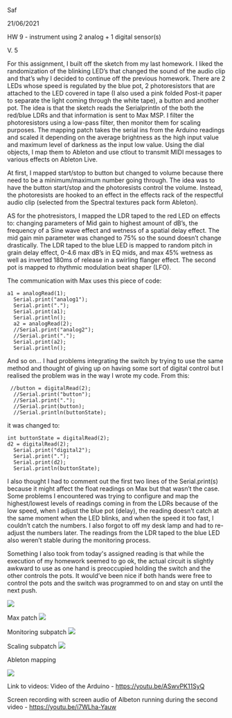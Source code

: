 Saf

21/06/2021

HW 9 - instrument using 2 analog + 1 digital sensor(s)

V. 5

For this assignment, I built off the sketch from my last homework. I liked the randomization of the blinking LED’s that changed the sound of the audio clip and that’s why I decided to continue off the previous homework. There are 2 LEDs whose speed is regulated by the blue pot, 2 photoresistors that are attached to the LED covered in tape (I also used a pink folded Post-it paper to separate the light coming through the white tape), a button and another pot. 
The idea is that the sketch reads the Serialprintln of the both the red/blue LDRs and that information is sent to Max MSP. I filter the photoresistors using a low-pass filter, then monitor them for scaling purposes. The mapping patch takes the serial ins from the Arduino readings and scaled it depending on the average brightness as the high input value and maximum level of darkness as the input low value. 
Using the dial objects, I map them to Ableton and use ctlout to transmit MIDI messages to various effects on Ableton Live.

At first, I mapped start/stop to button but changed to volume because there need to be a minimum/maximum number going through. The idea was to have the button start/stop and the photoresists control the volume.
Instead, the photoresists are hooked to an effect in the effects rack of the respectful audio clip (selected from the Spectral textures pack form Ableton). 

AS for the photresistors, I mapped the LDR taped to the red LED on effects to: changing parameters of Mid gain to highest amount of dB’s, the frequency of a Sine wave effect and wetness of a spatial delay effect. The mid gain min parameter was changed to 75% so the sound doesn’t change drastically.
The LDR taped to the blue LED is mapped to random pitch in grain delay effect, 0-4.6 max dB’s in EQ mids, and max 45% wetness as well as inverted 180ms of release in a swirling flanger effect.
The second pot  is mapped to rhythmic modulation beat shaper (LFO).

The communication with Max uses this piece of code: 
````
a1 = analogRead(1);
  Serial.print("analog1");
  Serial.print(".");
  Serial.print(a1);
  Serial.println();
  a2 = analogRead(2);
  //Serial.print("analog2");
  //Serial.print(".");
  Serial.print(a2);
  Serial.println();
````
And so on… I had problems integrating the switch by trying to use the same method and thought of giving up on having some sort of digital control but I realised the problem was in the way I wrote my code. From this:
````
 //button = digitalRead(2);
  //Serial.print("button");
  //Serial.print(".");
  //Serial.print(button);
  //Serial.println(buttonState);
````
it was changed to: 
````
int buttonState = digitalRead(2);
d2 = digitalRead(2);
  Serial.print("digital2");
  Serial.print(".");
  Serial.print(d2);
  Serial.println(buttonState);
````
I also thought I had to comment out the first two lines of the Serial.print(s) because it might affect the float readings on Max but that wasn’t the case.
Some problems I encountered was trying to configure and map the highest/lowest levels of readings coming in from the LDRs because of the low speed, when I adjust the blue pot (delay), the reading doesn’t catch at the same moment when the LED blinks, and when the speed it too fast, I couldn’t catch the numbers. I also forgot to off my desk lamp and had to re-adjust the numbers later. The readings from the LDR taped to the blue LED also weren’t stable during the monitoring process.

Something I also took from today's assigned reading is that while the execution of my homework seemed to go ok, the actual circuit is slightly awkward to use as one hand is preoccupied holding the switch and the other controls the pots. It would’ve been nice if both hands were free to control the pots and the switch was programmed to on and stay on until the next push.

<img src = "https://user-images.githubusercontent.com/70910372/122720958-2519e400-d281-11eb-8f3c-840646607943.png">

Max patch 
<img src = "https://user-images.githubusercontent.com/70910372/122721248-7b872280-d281-11eb-9858-1b98f2f451b5.png">

Monitoring subpatch 
<img src = "https://user-images.githubusercontent.com/70910372/122721422-b38e6580-d281-11eb-8950-8091de30a3e3.png">

Scaling subpatch
<img src = "https://user-images.githubusercontent.com/70910372/122721472-c1dc8180-d281-11eb-9624-4e4762f14e5a.png">

Ableton mapping

<img src = "https://user-images.githubusercontent.com/70910372/122721564-e0db1380-d281-11eb-8430-83dae1b181d4.png">


Link to videos:
Video of the Arduino  - https://youtu.be/ASwvPK11SyQ

Screen recording with screen audio of Albeton running during the second video - https://youtu.be/i7WLha-Yauw
